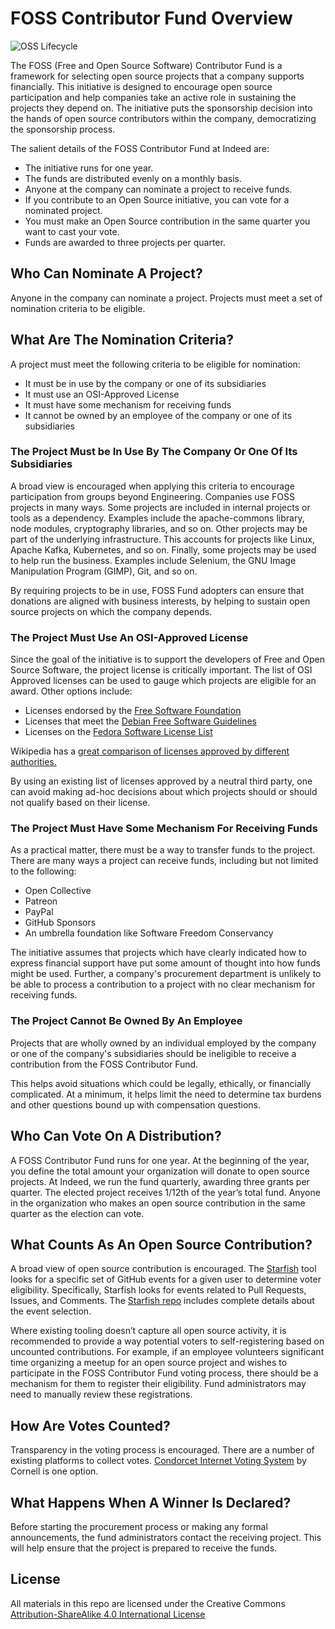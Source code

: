 # FOSS Contributor Fund Overview

![OSS Lifecycle](https://img.shields.io/osslifecycle/indeedeng/FOSS-Contributor-Fund.svg)

The FOSS (Free and Open Source Software) Contributor Fund is a framework for selecting open source projects that a company supports financially. This initiative is designed to encourage open source participation and help companies take an active role in sustaining the projects they depend on. The initiative puts the sponsorship decision into the hands of open source contributors within the company, democratizing the sponsorship process.

The salient details of the FOSS Contributor Fund at Indeed are:

* The initiative runs for one year.
* The funds are distributed evenly on a monthly basis.
* Anyone at the company can nominate a project to receive funds.
* If you contribute to an Open Source initiative, you can vote for a nominated project.
* You must make an Open Source contribution in the same quarter you want to cast your vote.
* Funds are awarded to three projects per quarter. 

## Who Can Nominate A Project?

Anyone in the company can nominate a project. Projects must meet a set of nomination criteria to be eligible.

## What Are The Nomination Criteria?

A project must meet the following criteria to be eligible for nomination:

* It must be in use by the company or one of its subsidiaries
* It must use an OSI-Approved License
* It must have some mechanism for receiving funds
* It cannot be owned by an employee of the company or one of its subsidiaries

### The Project Must be In Use By The Company Or One Of Its Subsidiaries

A broad view is encouraged when applying this criteria to encourage participation from groups beyond Engineering. Companies use FOSS projects in many ways. Some projects are included in internal projects or tools as a dependency. Examples include the apache-commons library, node modules, cryptography libraries, and so on. Other projects may be part of the underlying infrastructure. This accounts for projects like Linux, Apache Kafka, Kubernetes, and so on. Finally, some projects may be  used to help run the business. Examples include Selenium, the GNU Image Manipulation Program (GIMP), Git, and so on.

By requiring projects to be in use, FOSS Fund adopters can ensure that donations are aligned with business interests, by helping to sustain open source projects on which the company depends.

### The Project Must Use An OSI-Approved License

Since the goal of the initiative is to support the developers of Free and Open Source Software, the project license is critically important. The list of OSI Approved licenses can be used to gauge which projects are eligible for an award. Other options include:
* Licenses endorsed by the [Free Software Foundation](https://www.gnu.org/licenses/license-list.html)
* Licenses that meet the [Debian Free Software Guidelines](https://wiki.debian.org/DFSGLicenses)
* Licenses on the [Fedora Software License List](https://fedoraproject.org/wiki/Licensing:Main?rd=Licensing)

Wikipedia has a [great comparison of licenses approved by different authorities.](https://en.wikipedia.org/wiki/Comparison_of_free_and_open-source_software_licenses#Approvals)

By using an existing list of licenses approved by a neutral third party, one can avoid making ad-hoc decisions about which projects should or should not qualify based on their license.

### The Project Must Have Some Mechanism For Receiving Funds

As a practical matter, there must be a way to transfer funds to the project. There are many ways a project can receive funds, including but not limited to the following:

* Open Collective
* Patreon
* PayPal
* GitHub Sponsors
* An umbrella foundation like Software Freedom Conservancy

The initiative assumes that projects which have clearly indicated how to express financial support have put some amount of thought into how funds might be used. Further, a company's procurement department is unlikely to be able to process a contribution to a project with no clear mechanism for receiving funds.

### The Project Cannot Be Owned By An Employee

Projects that are wholly owned by an individual employed by the company or one of the company's subsidiaries should be ineligible to receive a contribution from the FOSS Contributor Fund.

This helps avoid situations which could be legally, ethically, or financially complicated. At a minimum, it helps limit the need to determine  tax burdens and other questions bound up with compensation questions.

## Who Can Vote On A Distribution?

A FOSS Contributor Fund runs for one year. At the beginning of the year, you define the total amount your organization will donate to open source projects. At Indeed, we run the fund quarterly, awarding three grants per quarter. The elected project receives 1/12th of the year’s total fund. Anyone in the organization who makes an open source contribution in the same quarter as the election can vote.

## What Counts As An Open Source Contribution?

A broad view of open source contribution is encouraged. The [Starfish](https://github.com/indeedeng/starfish) tool looks for a specific set of GitHub events for a given user to determine voter eligibility. Specifically, Starfish looks for events related to Pull Requests, Issues, and Comments. The [Starfish repo](https://github.com/indeedeng/starfish) includes complete details about the event selection.

Where existing tooling doesn’t capture all open source activity, it is recommended to provide a way potential voters to self-registering based on uncounted contributions. For example, if an employee volunteers significant time organizing a meetup for an open source project and wishes to participate in the FOSS Contributor Fund voting process, there should be a mechanism for them to register their eligibility. Fund administrators may need to manually review these registrations.

## How Are Votes Counted?

Transparency in the voting process is encouraged. There are a number of existing platforms to collect votes. [Condorcet Internet Voting System](https://civs.cs.cornell.edu/) by Cornell is one option.

## What Happens When A Winner Is Declared?

Before starting the procurement process or making any formal announcements, the fund administrators contact the receiving project. This will help ensure that the project is prepared to receive the funds.

## License

All materials in this repo are licensed under the Creative Commons [Attribution-ShareAlike 4.0 International License](https://creativecommons.org/licenses/by-sa/4.0/)
